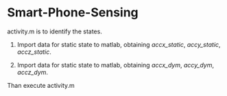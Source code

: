# Smart-Phone-Sensing

activity.m is to identify the states.

1. Import data for static state to matlab, obtaining *accx_static*, *accy_static*, *accz_static*.

2. Import data for static state to matlab, obtaining *accx_dym*, *accy_dym*, *accz_dym*.

Than execute activity.m
